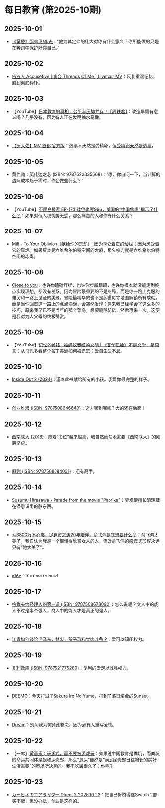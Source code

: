# 每日教育 (第2025-10期)

## 2025-10-01

- [《黄昏》邵夷贝/李志](https://youtu.be/TmLII4V5BdU)：“他为其定义的伟大对你有什么意义？你所能做的只是在奔跑中保护好你自己。”

## 2025-10-02

- [告五人 Accusefive [ 癒合 Threads Of Me ] Livetour MV](https://youtu.be/1Zoau_PDfP0)：反复重温记忆，直到彻底释怀。

## 2025-10-03

- 【YouTube】[日本教育的真相：公平与压抑并存？【周轶君】](https://youtu.be/ZFCVhRjwr6c)：改造旱厕有意义吗？几乎没有，因为有人正在发明抽水马桶。

## 2025-10-04

- [【罗大佑】MV 首都 官方版](https://youtu.be/Dvl7IEqtcz4)：选票不天然是受精卵，但[受精卵天然是选票](https://youtu.be/m9v6VIj500I)。

## 2025-10-05

- 黄仁勋：英伟达之芯 (ISBN: 9787522335568)：“嗯，你自问一下，当计算的边际成本趋于零时，你会做些什么？”

## 2025-10-06

- 【YouTube】[不明白播客 EP-174 硅谷也要996，美国的“中国焦虑”揭示了什么？](https://youtu.be/R9SS02XDWJQ)：如果对低人权优势无感，那么痛苦的人和你有什么关系？

## 2025-10-07

- [Mili - To Your Oblivion（献给你的忘却）](https://www.bilibili.com/video/BV1WZx5zcEJo/)：因为享受着它的灿烂；因为忍受着它的腐烂。如果资本是六维希尔伯特空间的大麻，那么权力就是六维希尔伯特空间的冰毒。

## 2025-10-08

- [Close to you](https://youtu.be/C_Pb2cLqmk4)：也许你磕磕绊绊，也许你步履蹒跚，也许你根本就没能走到终点实现理想，都没有关系。因为冒险最重要的不是结局，而是你一路上克服的难关和一路上见证的美景。冒险最精华的也不是舔遍每寸地图解锁所有成就，而是当你回首这一路上的点点滴滴，会突然发现：原来我已经学会了这么多的技巧，原来我早已不是当年的那个菜鸟，想要删除记忆，然后再来一次。这便是我对为人父母的终极赞赏。

## 2025-10-09

- 【YouTube】[记忆的终结 · 被蚂蚁吞噬的文明 | 《百年孤独》不是文学，是预言：从马孔多看整个拉丁美洲如何被遗忘](https://youtu.be/l5znBQLTuXQ)：爱自生生不息。

## 2025-10-10

- [Inside Out 2 (2024)](https://movie.douban.com/subject/36090457/)：谨以此书献给所有的小孩。我爱你最完整的样子。

## 2025-10-11

- [创业维艰 (ISBN: 9787508646640)](https://book.douban.com/subject/26306686/)：这才哪到哪呢？大的还在后面！

## 2025-10-12

- [西南联大 (2018)](https://movie.douban.com/subject/30151530/)：随着“段位”越来越高，我自然而然地需要《西南联大》的刚毅坚卓。

## 2025-10-13

- [原则 (ISBN: 9787508684031)](https://book.douban.com/subject/27608239/)：还有高手。

## 2025-10-14

- [Susumu Hirasawa - Parade from the movie "Paprika"](https://youtu.be/Mr86_f-kLSQ)：梦境很擅长清理藏在潜意识里的脏东西。

## 2025-10-15

- [亏3800万不心疼，抛弃窦文涛20年陪伴，俞飞鸿到底想要什么？](https://youtu.be/E5BhwG6bvRw)：俞飞鸿太美了。我自认为我是一个很懂得欣赏女人的人，但对俞飞鸿的感慨式形容永远只有“她太美了”。

## 2025-10-16

- [a16z](https://www.youtube.com/@a16z)：It's time to build.

## 2025-10-17

- [格鲁夫给经理人的第一课 (ISBN: 9787508678092)](https://book.douban.com/subject/27178870/)：怎么说呢？文人中的能人不过是半个强人，商人中的能人才是真正的强人。

## 2025-10-18

- [江青如何谈论毛泽东，林彪，贺子珍和党内斗争？](https://youtu.be/mxSLV51QhDw)：爱可以镇压权力。

## 2025-10-19

- [复利效应 (ISBN: 9787521775280)](https://book.douban.com/subject/37361740/)：复利的爱足以战胜权力。

## 2025-10-20

- [DEEMO](https://www.douban.com/game/26367850/)：今天打过了Sakura Iro No Yume，打到了落日熔金的Sunset。

## 2025-10-21

- [Dream](https://youtu.be/_gsvE4Dy28o)：别问我为何如此眷恋，因为必有人重写爱情。

## 2025-10-22

- 【一席】[黄高乐：玩游戏，而不要被游戏玩](https://youtu.be/ApKpthn2MfA)：如果说中国教育是粪坑，而粪坑的命运共同体是蛆和屎壳郎，那么“造屎”自然是“满足屎壳郎日益增长的美好生活需要”的市场所决定的。我不吃屎很久了；你呢？

## 2025-10-23

- [カービィのエアライダー Direct 2 2025.10.23](https://www.youtube.com/live/hndwVyDWI3s)：把自己折腾得连Switch 2都买不起，但没办法，创业是这样的。
